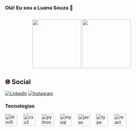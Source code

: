 ### Olá! Eu sou a Luana Souza 👋

## 
<div align="center">
  <img height="160em" src="https://github-readme-stats.vercel.app/api?username=luanaapms&show_icons=true&theme=dracula&include_all_commits=true&count_private=true"/>
  <img height="160em" src="https://github-readme-stats.vercel.app/api/top-langs/?username=luanaapms&layout=compact&langs_count=7&theme=dracula"/>
</div>

## 🌐 Social

[![LinkedIn](https://img.shields.io/badge/LinkedIn-0077B5?style=for-the-badge&logo=linkedin&logoColor=white)](https://www.linkedin.com/in/luana-souza-b104801b2/)
[![Instagram](https://img.shields.io/badge/Instagram-E4405F?style=for-the-badge&logo=instagram&logoColor=white)](https://www.instagram.com/luanaapms/)

### Tecnologias
<div align="left">
  <img src="https://cdn.jsdelivr.net/gh/devicons/devicon/icons/html5/html5-original.svg" height="40" alt="html5 logo"  />
  <img width="12" />
  <img src="https://cdn.jsdelivr.net/gh/devicons/devicon/icons/css3/css3-original.svg" height="40" alt="css3 logo"  />
  <img width="12" />
  <img src="https://cdn.jsdelivr.net/gh/devicons/devicon/icons/python/python-original.svg" height="40" alt="python logo"  />
  <img width="12" />
  <img src="https://cdn.jsdelivr.net/gh/devicons/devicon/icons/mysql/mysql-original.svg" height="40" alt="mysql logo"  />
  <img width="12" />
  <img src="https://cdn.jsdelivr.net/gh/devicons/devicon@latest/icons/javascript/javascript-original.svg" height="40" alt="javas logo" />   
  <img width="12" />
  <img src="https://cdn.jsdelivr.net/gh/devicons/devicon@latest/icons/typescript/typescript-original.svg"  height="40" alt="type logo" />   
  <img width="12" />
  <img src="https://cdn.jsdelivr.net/gh/devicons/devicon@latest/icons/react/react-original.svg" height="40" alt="react logo" />   
  <img width="12" />
</div>

    
